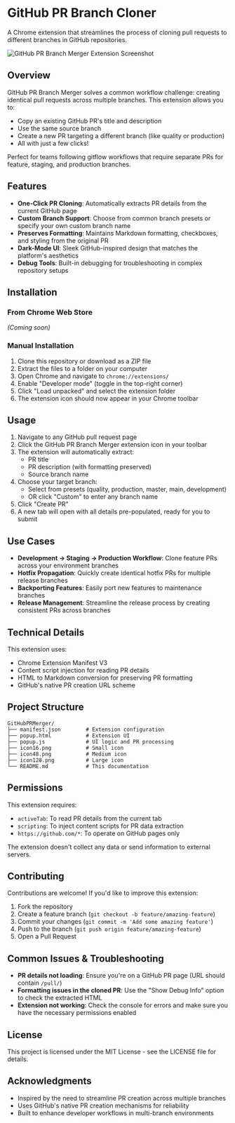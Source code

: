 # GitHub PR Branch Cloner

A Chrome extension that streamlines the process of cloning pull requests to different branches in GitHub repositories.

![GitHub PR Branch Merger Extension Screenshot](extension-screenshot.png)

## Overview

GitHub PR Branch Merger solves a common workflow challenge: creating identical pull requests across multiple branches. This extension allows you to:

- Copy an existing GitHub PR's title and description
- Use the same source branch
- Create a new PR targeting a different branch (like quality or production)
- All with just a few clicks!

Perfect for teams following gitflow workflows that require separate PRs for feature, staging, and production branches.

## Features

- **One-Click PR Cloning**: Automatically extracts PR details from the current GitHub page
- **Custom Branch Support**: Choose from common branch presets or specify your own custom branch name
- **Preserves Formatting**: Maintains Markdown formatting, checkboxes, and styling from the original PR
- **Dark-Mode UI**: Sleek GitHub-inspired design that matches the platform's aesthetics
- **Debug Tools**: Built-in debugging for troubleshooting in complex repository setups

## Installation

### From Chrome Web Store
*(Coming soon)*

### Manual Installation
1. Clone this repository or download as a ZIP file
2. Extract the files to a folder on your computer
3. Open Chrome and navigate to `chrome://extensions/`
4. Enable "Developer mode" (toggle in the top-right corner)
5. Click "Load unpacked" and select the extension folder
6. The extension icon should now appear in your Chrome toolbar

## Usage

1. Navigate to any GitHub pull request page
2. Click the GitHub PR Branch Merger extension icon in your toolbar
3. The extension will automatically extract:
   - PR title
   - PR description (with formatting preserved)
   - Source branch name
4. Choose your target branch:
   - Select from presets (quality, production, master, main, development)
   - OR click "Custom" to enter any branch name
5. Click "Create PR"
6. A new tab will open with all details pre-populated, ready for you to submit

## Use Cases

- **Development → Staging → Production Workflow**: Clone feature PRs across your environment branches
- **Hotfix Propagation**: Quickly create identical hotfix PRs for multiple release branches
- **Backporting Features**: Easily port new features to maintenance branches
- **Release Management**: Streamline the release process by creating consistent PRs across branches

## Technical Details

This extension uses:
- Chrome Extension Manifest V3
- Content script injection for reading PR details
- HTML to Markdown conversion for preserving PR formatting
- GitHub's native PR creation URL scheme

## Project Structure

```
GitHubPRMerger/
├── manifest.json        # Extension configuration
├── popup.html           # Extension UI
├── popup.js             # UI logic and PR processing
├── icon16.png           # Small icon
├── icon48.png           # Medium icon
├── icon128.png          # Large icon
└── README.md            # This documentation
```

## Permissions

This extension requires:
- `activeTab`: To read PR details from the current tab
- `scripting`: To inject content scripts for PR data extraction
- `https://github.com/*`: To operate on GitHub pages only

The extension doesn't collect any data or send information to external servers.

## Contributing

Contributions are welcome! If you'd like to improve this extension:

1. Fork the repository
2. Create a feature branch (`git checkout -b feature/amazing-feature`)
3. Commit your changes (`git commit -m 'Add some amazing feature'`)
4. Push to the branch (`git push origin feature/amazing-feature`)
5. Open a Pull Request

## Common Issues & Troubleshooting

- **PR details not loading**: Ensure you're on a GitHub PR page (URL should contain `/pull/`)
- **Formatting issues in the cloned PR**: Use the "Show Debug Info" option to check the extracted HTML
- **Extension not working**: Check the console for errors and make sure you have the necessary permissions enabled

## License

This project is licensed under the MIT License - see the LICENSE file for details.

## Acknowledgments

- Inspired by the need to streamline PR creation across multiple branches
- Uses GitHub's native PR creation mechanisms for reliability
- Built to enhance developer workflows in multi-branch environments
